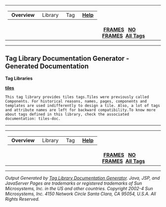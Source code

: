 <span id="navbar_top"></span>

<table>
<colgroup>
<col width="50%" />
<col width="50%" />
</colgroup>
<tbody>
<tr class="odd">
<td align="left"><span id="navbar_top_firstrow"></span>
<table>
<tbody>
<tr class="odd">
<td align="left"><strong> Overview </strong></td>
<td align="left"> Library </td>
<td align="left"> Tag </td>
<td align="left"> <a href="help-doc.html.md"><strong>Help</strong></a> </td>
</tr>
</tbody>
</table></td>
<td align="left"></td>
</tr>
<tr class="even">
<td align="left"></td>
<td align="left"> <a href="index.html.md"><strong>FRAMES</strong></a>   <a href="overview-summary.html"><strong>NO FRAMES</strong></a> 
<a href="alltags-noframe.html.md"><strong>All Tags</strong></a></td>
</tr>
</tbody>
</table>

------------------------------------------------------------------------

Tag Library Documentation Generator - Generated Documentation
-------------------------------------------------------------

**Tag Libraries**

**[tiles](tiles/tld-summary.html.md)**


    This tag library provides tiles tags.Tiles were previously called Components. For historical reasons, names, pages, components and templates are used indifferently to design a tile. Also, a lot of tags and attribute names are left for backward compatibility.To know more about tags defined in this library, check the associated documentation: tiles-doc.

------------------------------------------------------------------------

<span id="navbar_bottom"></span>

<table>
<colgroup>
<col width="50%" />
<col width="50%" />
</colgroup>
<tbody>
<tr class="odd">
<td align="left"><span id="navbar_bottom_firstrow"></span>
<table>
<tbody>
<tr class="odd">
<td align="left"><strong> Overview </strong></td>
<td align="left"> Library </td>
<td align="left"> Tag </td>
<td align="left"> <a href="help-doc.html.md"><strong>Help</strong></a> </td>
</tr>
</tbody>
</table></td>
<td align="left"></td>
</tr>
<tr class="even">
<td align="left"></td>
<td align="left"> <a href="index.html.md"><strong>FRAMES</strong></a>   <a href="overview-summary.html"><strong>NO FRAMES</strong></a> 
<a href="alltags-noframe.html.md"><strong>All Tags</strong></a></td>
</tr>
</tbody>
</table>

------------------------------------------------------------------------

*Output Generated by [Tag Library Documentation Generator](http://taglibrarydoc.dev.java.net/). Java, JSP, and JavaServer Pages are trademarks or registered trademarks of Sun Microsystems, Inc. in the US and other countries. Copyright 2002-4 Sun Microsystems, Inc. 4150 Network Circle Santa Clara, CA 95054, U.S.A. All Rights Reserved.*
